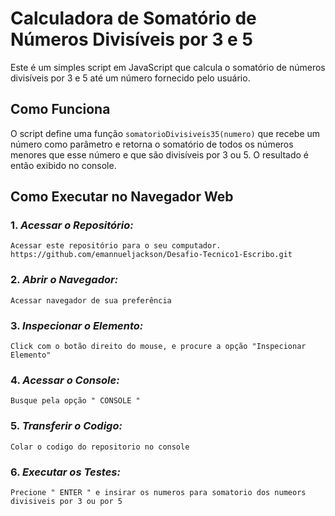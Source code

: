 # Calculadora de Somatório de Números Divisíveis por 3 e 5

Este é um simples script em JavaScript que calcula o somatório de números divisíveis por 3 e 5 até um número fornecido pelo usuário.

## Como Funciona

O script define uma função `somatorioDivisiveis35(numero)` que recebe um número como parâmetro e retorna o somatório de todos os números menores que esse número e que são divisíveis por 3 ou 5. O resultado é então exibido no console.

## Como Executar no Navegador Web

### 1. *Acessar o Repositório:*
    Acessar este repositório para o seu computador.
    https://github.com/emannueljackson/Desafio-Tecnico1-Escribo.git

### 2. *Abrir o Navegador:*
    Acessar navegador de sua preferência
   
### 3. *Inspecionar o Elemento:*
    Click com o botão direito do mouse, e procure a opção "Inspecionar Elemento"
   
### 4. *Acessar o Console:*
    Busque pela opção " CONSOLE "

### 5. *Transferir o Codigo:*
    Colar o codigo do repositorio no console

### 6. *Executar os Testes:*
    Precione " ENTER " e insirar os numeros para somatorio dos numeors divisiveis por 3 ou por 5




